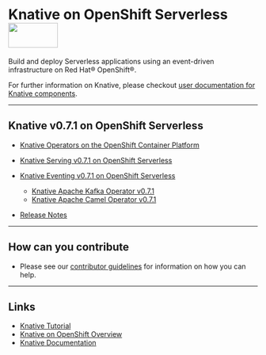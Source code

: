 
# Knative on OpenShift Serverless <img src="https://github.com/openshift-knative/docs/blob/master/images/knative-openshift-logo.png" width="100" height="50" />

Build and deploy Serverless applications using an event-driven infrastructure on Red Hat® OpenShift®.

For further information on Knative, please checkout [user documentation for Knative components](https://knative.dev/docs/).


--------------
## Knative v0.7.1 on OpenShift Serverless

* [Knative Operators on the OpenShift Container Platform](versions/v071/introducing-operators.md)
* [Knative Serving v0.7.1 on OpenShift Serverless](versions/v071/knative-serving-v071-OCP-41.md)
* [Knative Eventing v0.7.1 on OpenShift Serverless](versions/v071/knative-eventing-v071-OCP-41.md)
  - [Knative Apache Kafka Operator v0.7.1](versions/v071/knative-eventing-v071-kafka-operator.md)
  - [Knative Apache Camel Operator v0.7.1](versions/v071/knative-eventing-v071-camel-operator.md)
  
* [Release Notes](versions/v071/rn-knative-v071-OCP-41.md)

--------------
## How can you contribute
* Please see our [contributor guidelines](contributing/con_contributing-documentation.md) for information on how you can help.

--------------
## Links
* [Knative Tutorial](https://redhat-developer-demos.github.io/knative-tutorial)
* [Knative on OpenShift Overview](https://www.openshift.com/learn/topics/knative)
* [Knative Documentation](https://github.com/knative/docs)

